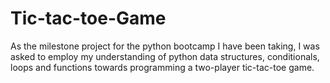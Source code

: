# Tic-tac-toe-Game
As the milestone project for the python bootcamp I have been taking, I was asked to employ my understanding of python data structures, conditionals, loops and functions towards programming a two-player tic-tac-toe game.
